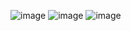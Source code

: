 ![image](https://github.com/sharmanihal/Spring-Boot/assets/23254358/02888c8a-88e9-4e0b-8797-ebb032d4d85d)
![image](https://github.com/sharmanihal/Spring-Boot/assets/23254358/6ac7a4c0-9629-4669-a44f-aee386b70c75)
![image](https://github.com/sharmanihal/Spring-Boot/assets/23254358/7bf4706a-7787-4408-bdaf-9a1a47f82a03)
